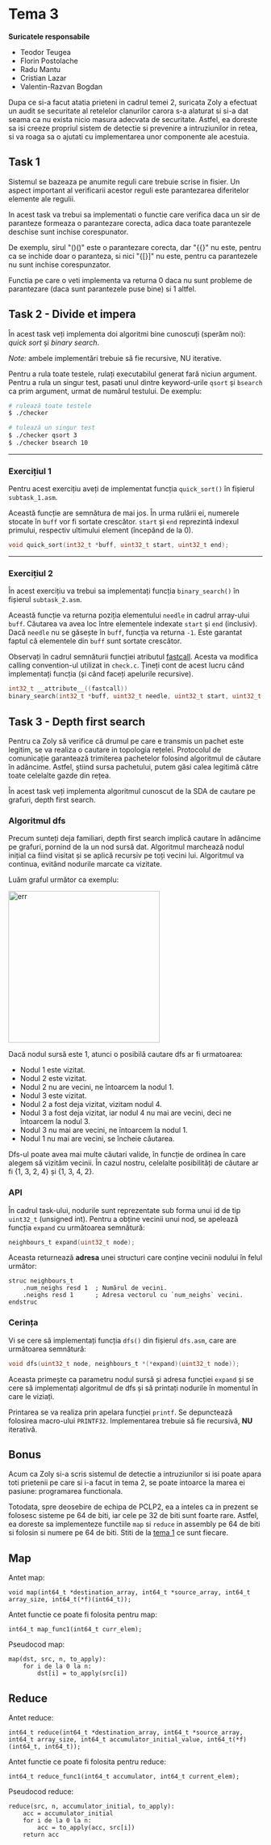# Tema 3

**Suricatele responsabile**
- Teodor Teugea
- Florin Postolache
- Radu Mantu
- Cristian Lazar
- Valentin-Razvan Bogdan

Dupa ce si-a facut atatia prieteni in cadrul temei 2, suricata Zoly
a efectuat un audit se securitate al retelelor clanurilor carora
s-a alaturat si si-a dat seama ca nu exista nicio masura adecvata
de securitate. Astfel, ea doreste sa isi creeze propriul sistem
de detectie si prevenire a intruziunilor in retea, si va
roaga sa o ajutati cu implementarea unor componente ale acestuia.

## Task 1

Sistemul se bazeaza pe anumite reguli care trebuie scrise in fisier.
Un aspect important al verificarii acestor reguli este parantezarea
diferitelor elemente ale regulii.

In acest task va trebui sa implementati o functie care verifica
daca un sir de paranteze formeaza o parantezare corecta, adica
daca toate parantezele deschise sunt inchise corespunator.

De exemplu, sirul "()()" este o parantezare corecta, dar
"{{}" nu este, pentru ca se inchide doar o paranteza,
si nici "{[}]" nu este, pentru ca parantezele nu sunt
inchise corespunzator.

Functia pe care o veti implementa va returna 0 daca nu sunt probleme
de parantezare (daca sunt parantezele puse bine) si 1 altfel.

## Task 2 - Divide et impera

În acest task veți implementa doi algoritmi bine cunoscuți (sperăm noi):
*quick sort* și *binary search*.

*Note:* ambele implementări trebuie să fie recursive, NU iterative.

Pentru a rula toate testele, rulați executabilul generat fară niciun
argument. Pentru a rula un singur test, pasati unul dintre keyword-urile
`qsort` și `bsearch` ca prim argument, urmat de numărul testului.
De exemplu:

```bash
# rulează toate testele
$ ./checker

# tulează un singur test
$ ./checker qsort 3
$ ./checker bsearch 10
```

---

### Exercițiul 1

Pentru acest exercițiu aveți de implementat funcția `quick_sort()` în fișierul
`subtask_1.asm`.

Această funcție are semnătura de mai jos. În urma rulării ei, numerele stocate
în `buff` vor fi sortate crescător. `start` și `end` reprezintă indexul
primului, respectiv ultimului element (începând de la 0).

```c
void quick_sort(int32_t *buff, uint32_t start, uint32_t end);
```

---

### Exercițiul 2

În acest exercițiu va trebui sa implementați funcția `binary_search()` în
fișierul `subtask_2.asm`.

Această funcție va returna poziția elementului `needle` in cadrul array-ului
`buff`. Căutarea va avea loc între elementele indexate `start` și `end`
(inclusiv). Dacă `needle` nu se găsește în `buff`, funcția va returna `-1`.
Este garantat faptul că elementele din `buff` sunt sortate crescător.

Observați în cadrul semnăturii funcției atributul
[fastcall](https://gcc.gnu.org/onlinedocs/gcc-4.7.0/gcc/Function-Attributes.html).
Acesta va modifica calling convention-ul utilizat in `check.c`. Țineți cont de
acest lucru când implementați funcția (și când faceți apelurile recursive).

```c
int32_t __attribute__((fastcall))
binary_search(int32_t *buff, uint32_t needle, uint32_t start, uint32_t end);
```

## Task 3 - Depth first search

Pentru ca Zoly să verifice că drumul pe care e transmis un pachet este legitim, se va realiza o cautare in topologia rețelei. Protocolul de comunicație garantează trimiterea pachetelor folosind algoritmul de căutare în adâncime. Astfel, știind sursa pachetului, putem găsi calea legitimă către toate celelalte gazde din rețea.

În acest task veți implementa algoritmul cunoscut de la SDA de cautare pe grafuri, depth first search.

### Algoritmul dfs

Precum sunteți deja familiari, depth first search implică cautare în adâncime pe grafuri, pornind de la un nod sursă dat. Algoritmul marchează nodul inițial ca fiind visitat și se aplică recursiv pe toți vecini lui. Algoritmul va continua, evitând nodurile marcate ca vizitate.

Luăm graful următor ca exemplu:

<img src="https://upload.wikimedia.org/wikipedia/commons/thumb/2/23/Directed_graph_no_background.svg/1280px-Directed_graph_no_background.svg.png" alt="err" width="300"/>

Dacă nodul sursă este 1, atunci o posibilă cautare dfs ar fi urmatoarea:

* Nodul 1 este vizitat.
* Nodul 2 este vizitat.
* Nodul 2 nu are vecini, ne întoarcem la nodul 1.
* Nodul 3 este vizitat.
* Nodul 2 a fost deja vizitat, vizitam nodul 4.
* Nodul 3 a fost deja vizitat, iar nodul 4 nu mai are vecini, deci ne întoarcem la nodul 3.
* Nodul 3 nu mai are vecini, ne întoarcem la nodul 1.
* Nodul 1 nu mai are vecini, se încheie căutarea.

Dfs-ul poate avea mai multe căutari valide, în funcție de ordinea în care alegem să vizităm vecinii. În cazul nostru, celelalte posibilități de căutare ar fi {1, 3, 2, 4} și {1, 3, 4, 2}.

### API

În cadrul task-ului, nodurile sunt reprezentate sub forma unui id de tip `uint32_t` (unsigned int).
Pentru a obține vecinii unui nod, se apelează funcția `expand` cu următoarea semnătură:

```c
neighbours_t expand(uint32_t node);
```

Aceasta returnează **adresa** unei structuri care conține vecinii nodului în felul următor:

```x86asm
struc neighbours_t
    .num_neighs resd 1  ; Numărul de vecini.
    .neighs resd 1      ; Adresa vectorul cu `num_neighs` vecini.
endstruc
```

### Cerința

Vi se cere să implementați funcția `dfs()` din fișierul `dfs.asm`, care are următoarea semnătură:

```c
void dfs(uint32_t node, neighbours_t *(*expand)(uint32_t node));
```

Aceasta primește ca parametru nodul sursă și adresa funcției `expand` și se cere să implementați algoritmul de dfs și să printați nodurile în momentul în care le viziați.

Printarea se va realiza prin apelara funcției `printf`. Se depunctează folosirea macro-ului `PRINTF32`.
Implementarea trebuie să fie recursivă, **NU** iterativă.

## Bonus

Acum ca Zoly si-a scris sistemul de detectie a intruziunilor
si isi poate apara toti prietenii pe care si i-a facut in tema 2,
se poate intoarce la marea ei pasiune: programarea functionala.

Totodata, spre deosebire de echipa de PCLP2, ea a inteles ca in
prezent se folosesc sisteme pe 64 de biti, iar cele pe 32 de biti
sunt foarte rare. Astfel, ea doreste sa implementeze functiile
`map` si `reduce` in assembly pe 64 de biti si folosin si numere
pe 64 de biti. Stiti de la
[tema 1](https://gitlab.cs.pub.ro/iocla/tema-1-2024) ce sunt fiecare.

## Map

Antet map:
```
void map(int64_t *destination_array, int64_t *source_array, int64_t array_size, int64_t(*f)(int64_t));
```

Antet functie ce poate fi folosita pentru map:
```
int64_t map_func1(int64_t curr_elem);
```

Pseudocod map:
```
map(dst, src, n, to_apply):
	for i de la 0 la n:
		dst[i] = to_apply(src[i])
```

## Reduce

Antet reduce:
```
int64_t reduce(int64_t *destination_array, int64_t *source_array, int64_t array_size, int64_t accumulator_initial_value, int64_t(*f)(int64_t, int64_t));
```

Antet functie ce poate fi folosita pentru reduce:
```
int64_t reduce_func1(int64_t accumulator, int64_t current_elem);
```

Pseudocod reduce:
```
reduce(src, n, accumulator_initial, to_apply):
	acc = accumulator_initial
	for i de la 0 la n:
		acc = to_apply(acc, src[i])
	return acc
```

